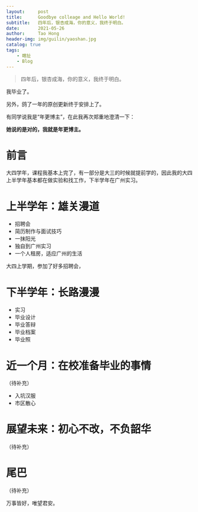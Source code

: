 ```yaml
---
layout:     post
title:      Goodbye colleage and Hello World!
subtitle:   四年后，银杏成海，你的意义，我终于明白。
date:       2021-05-26
author:     Tao Hong
header-img: img/guilin/yaoshan.jpg
catalog: true
tags:
    - 瞎扯
    - Blog
---
```


> 四年后，银杏成海，你的意义，我终于明白。

我毕业了。

另外，鸽了一年的原创更新终于安排上了。

有同学说我是“年更博主”，在此我再次郑重地澄清一下：

**她说的是对的，我就是年更博主。**

# 前言

大四学年，课程我基本上完了，有一部分是大三的时候就提前学的，因此我的大四上半学年基本都在做实验和找工作，下半学年在广州实习。

# 上半学年：雄关漫道

- 招聘会
- 简历制作与面试技巧
- 一抹阳光
- 独自到广州实习
- 一个人租房，适应广州的生活

大四上学期，参加了好多招聘会，

# 下半学年：长路漫漫

- 实习
- 毕业设计
- 毕业答辩
- 毕业档案
- 毕业照

# 近一个月：在校准备毕业的事情

（待补充）

- 入坑汉服
- 市区散心

# 展望未来：初心不改，不负韶华

（待补充）

# 尾巴

（待补充）

万事皆好，唯望君安。

